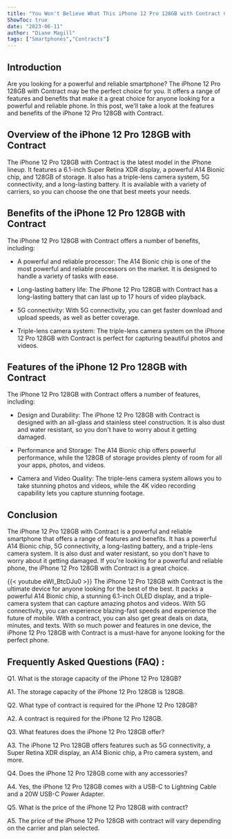 ```yaml
---
title: "You Won't Believe What This iPhone 12 Pro 128GB with Contract Can Do!"
ShowToc: true 
date: "2023-06-11"
author: "Diane Magill" 
tags: ["Smartphones","Contracts"]
---
```

## Introduction 
Are you looking for a powerful and reliable smartphone? The iPhone 12 Pro 128GB with Contract may be the perfect choice for you. It offers a range of features and benefits that make it a great choice for anyone looking for a powerful and reliable phone. In this post, we'll take a look at the features and benefits of the iPhone 12 Pro 128GB with Contract.

## Overview of the iPhone 12 Pro 128GB with Contract
The iPhone 12 Pro 128GB with Contract is the latest model in the iPhone lineup. It features a 6.1-inch Super Retina XDR display, a powerful A14 Bionic chip, and 128GB of storage. It also has a triple-lens camera system, 5G connectivity, and a long-lasting battery. It is available with a variety of carriers, so you can choose the one that best meets your needs.

## Benefits of the iPhone 12 Pro 128GB with Contract
The iPhone 12 Pro 128GB with Contract offers a number of benefits, including:

- A powerful and reliable processor: The A14 Bionic chip is one of the most powerful and reliable processors on the market. It is designed to handle a variety of tasks with ease.

- Long-lasting battery life: The iPhone 12 Pro 128GB with Contract has a long-lasting battery that can last up to 17 hours of video playback.

- 5G connectivity: With 5G connectivity, you can get faster download and upload speeds, as well as better coverage.

- Triple-lens camera system: The triple-lens camera system on the iPhone 12 Pro 128GB with Contract is perfect for capturing beautiful photos and videos.

## Features of the iPhone 12 Pro 128GB with Contract
The iPhone 12 Pro 128GB with Contract offers a number of features, including:

- Design and Durability: The iPhone 12 Pro 128GB with Contract is designed with an all-glass and stainless steel construction. It is also dust and water resistant, so you don't have to worry about it getting damaged.

- Performance and Storage: The A14 Bionic chip offers powerful performance, while the 128GB of storage provides plenty of room for all your apps, photos, and videos.

- Camera and Video Quality: The triple-lens camera system allows you to take stunning photos and videos, while the 4K video recording capability lets you capture stunning footage.

## Conclusion
The iPhone 12 Pro 128GB with Contract is a powerful and reliable smartphone that offers a range of features and benefits. It has a powerful A14 Bionic chip, 5G connectivity, a long-lasting battery, and a triple-lens camera system. It is also dust and water resistant, so you don't have to worry about it getting damaged. If you're looking for a powerful and reliable phone, the iPhone 12 Pro 128GB with Contract is a great choice.

{{< youtube eWI_BtcDJu0 >}} 
The iPhone 12 Pro 128GB with Contract is the ultimate device for anyone looking for the best of the best. It packs a powerful A14 Bionic chip, a stunning 6.1-inch OLED display, and a triple-camera system that can capture amazing photos and videos. With 5G connectivity, you can experience blazing-fast speeds and experience the future of mobile. With a contract, you can also get great deals on data, minutes, and texts. With so much power and features in one device, the iPhone 12 Pro 128GB with Contract is a must-have for anyone looking for the perfect phone.

## Frequently Asked Questions (FAQ) :
Q1. What is the storage capacity of the iPhone 12 Pro 128GB?

A1. The storage capacity of the iPhone 12 Pro 128GB is 128GB.

Q2. What type of contract is required for the iPhone 12 Pro 128GB?

A2. A contract is required for the iPhone 12 Pro 128GB.

Q3. What features does the iPhone 12 Pro 128GB offer?

A3. The iPhone 12 Pro 128GB offers features such as 5G connectivity, a Super Retina XDR display, an A14 Bionic chip, a Pro camera system, and more.

Q4. Does the iPhone 12 Pro 128GB come with any accessories?

A4. Yes, the iPhone 12 Pro 128GB comes with a USB-C to Lightning Cable and a 20W USB-C Power Adapter.

Q5. What is the price of the iPhone 12 Pro 128GB with contract?

A5. The price of the iPhone 12 Pro 128GB with contract will vary depending on the carrier and plan selected.


